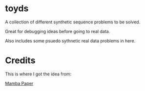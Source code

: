 # toyds

A collection of different synthetic sequence problems to be solved.

Great for debugging ideas before going to real data.

Also includes some psuedo sythnetic real data problems in here.




# Credits

This is where I got the idea from:

[Mamba Paper](https://arxiv.org/ftp/arxiv/papers/2312/2312.00752.pdf)



